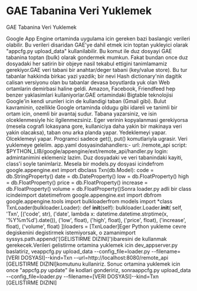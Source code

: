 # GAE Tabanina Veri Yuklemek


GAE Tabanina Veri Yuklemek



Google App Engine ortaminda uygulama icin gereken bazi baslangic verileri olabilir. Bu verileri disaridan GAE'ye dahil etmek icin toptan yukleyici olarak "appcfg.py upload_data" kullanilabilir. Bu komut ile duz dosyayi GAE tabanina toptan (bulk) olarak gondermek mumkun. Fakat bundan once duz dosyadaki her satirin bir objeye nasil tekabul ettigini tanimlamamiz gerekiyor.GAE veri tabani bir anahtar/deger tabani (key/value store). Bu tur tabanlar hakkinda birkac yazi yazdik; bir nevi Hash dictionary'nin dagitik calisan versiyonu olan bu tabanlar devasa boyutlarda yuk olan Web ortamlarin demirbasi haline geldi. Amazon, Facebook, Friendfeed hep benzer yaklasimlari kullaniyorlar.GAE ortamindaki Bigtable teknolojisi Google'in kendi urunleri icin de kullandigi taban (Gmail gibi). Bulut kavraminin, ozellikle Google ortaminda oldugu gibi idareli ve tanimli bir ortam icin, onemli bir avantaj sudur. Tabana yazarsiniz, ve isin olceklenmesiyle hic ilgilenmezsiniz. Eger verinin kopyalanmasi gerekiyorsa (mesela cografi lokasyana gore, kullaniciya daha yakin bir makinaya veri yakin olacaksa), taban onu arka planda yapar. Yedeklemeyi yapar. Olceklemeyi yapar. Programci sadece get(), put() komutlariyla ugrasir. Veri yuklemeye gelelim. app.yaml dosyasindahandlers:- url: /remote_api script: $PYTHON_LIB/google/appengine/ext/remote_api/handler.py login: admintanimini eklemeniz lazim. Duz dosyadaki ve veri tabanindaki kayiti, class'i soyle tanimlariz. Mesela bir models.py dosyasi icindefrom google.appengine.ext import dbclass Txn(db.Model): code = db.StringProperty() date = db.DateProperty() low = db.FloatProperty() high = db.FloatProperty() price = db.FloatProperty() increase = db.FloatProperty() volume = db.FloatProperty()Sonra loader.py adli bir class icindeimport datetimefrom google.appengine.ext import dbfrom google.appengine.tools import bulkloaderfrom models import *class TxnLoader(bulkloader.Loader): def __init__(self):     bulkloader.Loader.__init__(         self, 'Txn',         [('code', str),          ('date', lambda x: datetime.datetime.strptime(x, '%Y%m%d').date()),          ('low', float),          ('high', float),          ('price', float),          ('increase', float),          ('volume', float)          ])loaders = [TxnLoader]Eger Python yukleme cevre degiskenini degistirmek istemiyorsak, o zamanimport syssys.path.append('[GELISTIRME DIZINI]')ibaresini de kullanmak gerekecek.Verileri gelistirme ortamina yuklemek icin dev_appserver.py baslatiriz, veappcfg.py upload_data --config_file=loader.py --filename=[VERI DOSYASI]--kind=Txn --url=http://localhost:8080/remote_api [GELISTIRME DIZINI]komutunu kullaniriz. Sonuc ortamina yuklemek icin once "appcfg.py update" ile kodlari gondeririz, sonraappcfg.py upload_data --config_file=loader.py --filename=[VERI DOSYASI]--kind=Txn [GELISTIRME DIZINI]




